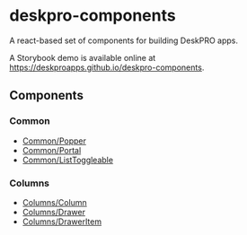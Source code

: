 deskpro-components
==================
A react-based set of components for building DeskPRO apps.

A Storybook demo is available online at https://deskproapps.github.io/deskpro-components.

## Components

### Common
* [Common/Popper](docs/components/common/popper.md)
* [Common/Portal](docs/components/common/portal.md)
* [Common/ListToggleable](docs/components/common/list_toggleable.md)

### Columns
* [Columns/Column](docs/components/columns/column.md)
* [Columns/Drawer](docs/components/columns/drawer.md)
* [Columns/DrawerItem](docs/components/columns/drawer_item.md)
